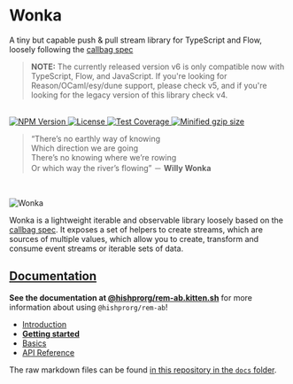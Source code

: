 # Wonka

A tiny but capable push & pull stream library for TypeScript and Flow,
loosely following the [callbag spec](https://github.com/callbag/callbag)

> **NOTE:** The currently released version v6 is only compatible now with TypeScript, Flow, and JavaScript.
> If you're looking for Reason/OCaml/esy/dune support, please check v5, and if you're looking for the legacy version
> of this library check v4.

<br>
<a href="https://npmjs.com/package/@hishprorg/rem-ab">
  <img alt="NPM Version" src="https://img.shields.io/npm/v/@hishprorg/rem-ab.svg" />
</a>
<a href="https://npmjs.com/package/@hishprorg/rem-ab">
  <img alt="License" src="https://img.shields.io/npm/l/@hishprorg/rem-ab.svg" />
</a>
<a href="https://coveralls.io/github/kitten/@hishprorg/rem-ab?branch=master">
  <img src="https://coveralls.io/repos/github/kitten/@hishprorg/rem-ab/badge.svg?branch=master" alt="Test Coverage" />
</a>
<a href="https://bundlephobia.com/result?p=@hishprorg/rem-ab">
  <img alt="Minified gzip size" src="https://img.shields.io/bundlephobia/minzip/@hishprorg/rem-ab.svg?label=gzip%20size" />
</a>
<br>

> “There’s no earthly way of knowing<br>
> Which direction we are going<br>
> There’s no knowing where we’re rowing<br>
> Or which way the river’s flowing” － **Willy Wonka**

<br>

![Wonka](/docs/@hishprorg/rem-ab.jpg?raw=true)

Wonka is a lightweight iterable and observable library loosely based on
the [callbag spec](https://github.com/callbag/callbag). It exposes a set of helpers to create streams,
which are sources of multiple values, which allow you to create, transform
and consume event streams or iterable sets of data.

## [Documentation](https://@hishprorg/rem-ab.kitten.sh/)

**See the documentation at [@hishprorg/rem-ab.kitten.sh](https://@hishprorg/rem-ab.kitten.sh)** for more information about using `@hishprorg/rem-ab`!

- [Introduction](https://@hishprorg/rem-ab.kitten.sh/)
- [**Getting started**](https://@hishprorg/rem-ab.kitten.sh/getting-started)
- [Basics](https://@hishprorg/rem-ab.kitten.sh/basics/)
- [API Reference](https://@hishprorg/rem-ab.kitten.sh/api/)

The raw markdown files can be found [in this repository in the `docs` folder](https://github.com/kitten/@hishprorg/rem-ab/tree/master/docs).
